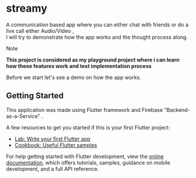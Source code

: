 # streamy

A communication based app where you can either chat with friends or do a live call either Audio/Video ,    
I will try to demonstrate how the app works and the thought process along.  

> [!NOTE]
> **This project is considered as my playground project where i can learn how these features work and test implementation process** 

Before we start let's see a demo on how the app works.

## Getting Started

This application was made using Flutter framework and Firebase "Backend-as-a-Service" .

A few resources to get you started if this is your first Flutter project:

- [Lab: Write your first Flutter app](https://docs.flutter.dev/get-started/codelab)
- [Cookbook: Useful Flutter samples](https://docs.flutter.dev/cookbook)

For help getting started with Flutter development, view the
[online documentation](https://docs.flutter.dev/), which offers tutorials,
samples, guidance on mobile development, and a full API reference.
